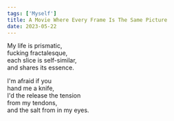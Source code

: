 ```yaml
---
tags: ['Myself']
title: A Movie Where Every Frame Is The Same Picture
date: 2023-05-22
---
```


My life is prismatic,  
fucking fractalesque,  
each slice is self-similar,  
and shares its essence.

I'm afraid if you  
hand me a knife,  
I'd the release the tension  
from my tendons,  
and the salt from in my eyes.
